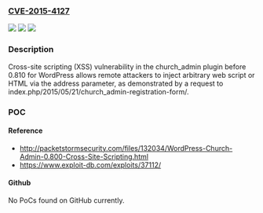 ### [CVE-2015-4127](https://cve.mitre.org/cgi-bin/cvename.cgi?name=CVE-2015-4127)
![](https://img.shields.io/static/v1?label=Product&message=n%2Fa&color=blue)
![](https://img.shields.io/static/v1?label=Version&message=n%2Fa&color=blue)
![](https://img.shields.io/static/v1?label=Vulnerability&message=n%2Fa&color=brighgreen)

### Description

Cross-site scripting (XSS) vulnerability in the church_admin plugin before 0.810 for WordPress allows remote attackers to inject arbitrary web script or HTML via the address parameter, as demonstrated by a request to index.php/2015/05/21/church_admin-registration-form/.

### POC

#### Reference
- http://packetstormsecurity.com/files/132034/WordPress-Church-Admin-0.800-Cross-Site-Scripting.html
- https://www.exploit-db.com/exploits/37112/

#### Github
No PoCs found on GitHub currently.


